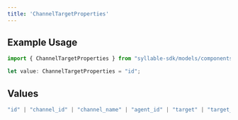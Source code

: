 ```yaml
---
title: 'ChannelTargetProperties'
---
```


## Example Usage

```typescript
import { ChannelTargetProperties } from "syllable-sdk/models/components";

let value: ChannelTargetProperties = "id";
```

## Values

```typescript
"id" | "channel_id" | "channel_name" | "agent_id" | "target" | "target_mode" | "fallback_target" | "is_test" | "updated_at"
```